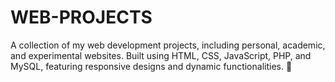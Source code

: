 # WEB-PROJECTS
A collection of my web development projects, including personal, academic, and experimental websites. Built using HTML, CSS, JavaScript, PHP, and MySQL, featuring responsive designs and dynamic functionalities. 🚀
